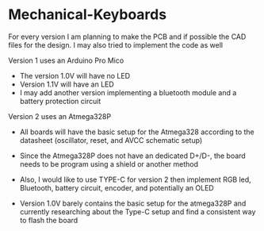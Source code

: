 # Mechanical-Keyboards

For every version I am planning to make the PCB and if possible the CAD files for the design. I may also tried to implement the code as well

Version 1 uses an Arduino Pro Mico
- The version 1.0V will have no LED 
- Version 1.1V will have an LED
- I may add another version implementing a bluetooth module and a battery protection circuit


Version 2 uses an Atmega328P 
- All boards will have the basic setup for the Atmega328 according to the datasheet (oscillator, reset, and AVCC schematic setup)
- Since the Atmega328P does not have an dedicated D+/D-, the board needs to be program using a shield or another method
- Also, I would like to use TYPE-C for version 2 then implement RGB led, Bluetooth, battery circuit, encoder, and potentially an OLED

- Version 1.0V barely contains the basic setup for the atmega328P and currently researching about the Type-C setup and find a consistent way to flash the board 
